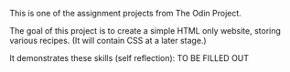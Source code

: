 This is one of the assignment projects from The Odin Project.

The goal of this project is to create a simple HTML only website, storing various recipes. (It will contain CSS at a later stage.)

It demonstrates these skills (self reflection):
 TO BE FILLED OUT